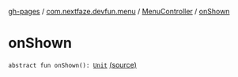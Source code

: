 [gh-pages](../../index.md) / [com.nextfaze.devfun.menu](../index.md) / [MenuController](index.md) / [onShown](.)

# onShown

`abstract fun onShown(): `[`Unit`](https://kotlinlang.org/api/latest/jvm/stdlib/kotlin/-unit/index.html) [(source)](https://github.com/NextFaze/dev-fun/tree/master/devfun-menu/src/main/java/com/nextfaze/devfun/menu/DeveloperMenu.kt#L31)